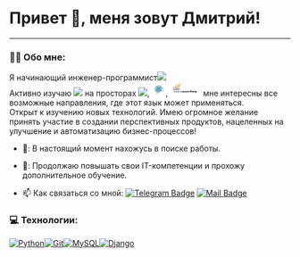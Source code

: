 # Привет 👋, меня зовут Дмитрий!

---

### :man_technologist: Обо мне:

Я начинающий инженер-программист<img src="https://media.giphy.com/media/WUlplcMpOCEmTGBtBW/giphy.gif" width="30px">  
Активно изучаю [<img src="https://raw.githubusercontent.com/danielcranney/readme-generator/main/public/icons/skills/python-colored.svg" width="20">](https://www.python.org/ "Python") на просторах [<img src="https://static.tildacdn.com/tild3936-3365-4831-a131-343139313730/stepik_logotype_blac.svg" width="60px">](https://welcome.stepik.org/ru "Stepik"), [<img src="https://github.com/Dmitriy-Sidorkov/Dmitriy-Sidorkov/blob/main/Assents/Icon/Logo_Habr.jpg?raw=tru" width="25px" height="25">](https://habr.com/ru "Хабр"), [<img src="https://github.com/Dmitriy-Sidorkov/Dmitriy-Sidorkov/blob/main/Assents/Icon/logo_stackoverflow.png?raw=true" width="55px" height="25">](https://stackoverflow.com "Stackoverflow") мне интересны все возможные направления, где этот язык может применяться.  
Открыт к изучению новых технологий. Имею огромное желание принять участие в создании перспективных продуктов, нацеленных на улучшение и автоматизацию бизнес-процессов!

- 🔭: В настоящий момент нахожусь в поиске работы.

- 🧠: Продолжаю повышать свои IT-компетенции и прохожу дополнительное обучение.

- :mailbox: Как связаться со мной: [![Telegram Badge](https://img.shields.io/badge/-DmitriySidorkov-blue?style=flat&logo=Telegram&logoColor=white)](https://t.me/DmitriySidorkov) [![Mail Badge](https://img.shields.io/badge/-@Mail-blue?style=flat&logo=Mail&logoColor=white)](mailto:Dima.Sidorkov@mail.ru)

### 💻 Технологии:


<p align="left">
<a href="https://www.python.org/" target="_blank" rel="noreferrer"><img src="https://raw.githubusercontent.com/danielcranney/readme-generator/main/public/icons/skills/python-colored.svg" width="36" height="36" alt="Python" /></a><a href="https://git-scm.com/" target="_blank" rel="noreferrer"><img src="https://raw.githubusercontent.com/danielcranney/readme-generator/main/public/icons/skills/git-colored.svg" width="36" height="36" alt="Git" /></a><a href="https://www.mysql.com/" target="_blank" rel="noreferrer"><img src="https://raw.githubusercontent.com/danielcranney/readme-generator/main/public/icons/skills/mysql-colored.svg" width="36" height="36" alt="MySQL" /></a><a href="https://www.djangoproject.com/" target="_blank" rel="noreferrer"><img src="https://raw.githubusercontent.com/danielcranney/readme-generator/main/public/icons/skills/django-colored.svg" width="36" height="36" alt="Django" /></a>
</p>
